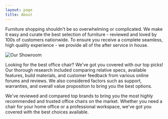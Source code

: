 ```yaml
---
layout: page
title: About
---
```


Furniture shopping shouldn't be so overwhelming or complicated. We make it easy and curate the best selection of furniture - reviewed and loved by 100s of customers nationwide. To ensure you receive a complete seamless, high quality experience - we provide all of the after service in house.

![Our Showroom]([https://www.visitroswellga.com/imager/files_idss_com/C357/0aed2c1c-b854-4b2e-9e92-658c5dd606f2_cf127ca3a98712e9d52213b1386347a9.jpg](https://static.wixstatic.com/media/f2b033d6905c44fd99c18450a77c56dc.jpg/v1/crop/x_0,y_0,w_4995,h_3099/fill/w_1972,h_1222,al_c,q_90,usm_0.66_1.00_0.01,enc_auto/%E8%A3%9D%E9%A3%BE%E8%87%A5%E5%AE%A4.jpg))

Looking for the best office chair? We've got you covered with our top picks! Our thorough research included comparing relative specs, available features, build materials, and customer feedback from various online forums and reviews. We also considered factors such as support, warranties, and overall value proposition to bring you the best options.

We've reviewed and compared top brands to bring you the most highly recommended and trusted office chairs on the market. Whether you need a chair for your home office or a professional workspace, we've got you covered with the best choices available. 
